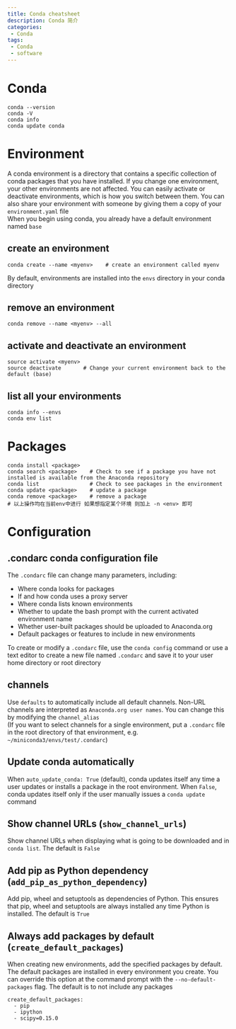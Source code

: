 ```yaml
---
title: Conda cheatsheet
description: Conda 简介
categories:
 - Conda
tags:
 - Conda
 - software
---
```


# Conda
```shell
conda --version
conda -V 
conda info
conda update conda
```

# Environment  
A conda environment is a directory that contains a specific collection of conda packages that you have installed.  If you change one environment, your other environments are not affected. You can easily activate or deactivate environments, which is how you switch between them. You can also share your environment with someone by giving them a copy of your `environment.yaml` file  
When you begin using conda, you already have a default environment named `base`  
  
## create an environment  
```shell
conda create --name <myenv>    # create an environment called myenv
```
By default, environments are installed into the `envs` directory in your conda directory  
  
## remove an environment 
```shell
conda remove --name <myenv> --all
```
  
## activate and deactivate an environment  
```shell  
source activate <myenv>  
source deactivate       # Change your current environment back to the default (base)
```

## list all your environments  
```shell 
conda info --envs
conda env list
```
  
# Packages  
```shell
conda install <package>
conda search <package>    # Check to see if a package you have not installed is available from the Anaconda repository
conda list                # Check to see packages in the environment
conda update <package>    # update a package
conda remove <package>    # remove a package
# 以上操作均在当前env中进行 如果想指定某个环境 则加上 -n <env> 即可
```
  
# Configuration  
## .condarc conda configuration file
The `.condarc` file can change many parameters, including:  
* Where conda looks for packages  
* If and how conda uses a proxy server  
* Where conda lists known environments  
* Whether to update the bash prompt with the current activated environment name  
* Whether user-built packages should be uploaded to Anaconda.org  
* Default packages or features to include in new environments  
  
To create or modify a `.condarc` file, use the `conda config` command or use a text editor to create a new file named `.condarc` and save it to your user home directory or root directory  
  
## channels  
Use `defaults` to automatically include all default channels. Non-URL channels are interpreted as `Anaconda.org user names`. You can change this by modifying the `channel_alias`  
(If you want to select channels for a single environment, put a `.condarc` file in the root directory of that environment, e.g. `~/miniconda3/envs/test/.condarc`)  
  
## Update conda automatically
When `auto_update_conda: True` (default), conda updates itself any time a user updates or installs a package in the root environment. When `False`, conda updates itself only if the user manually issues a `conda update` command  
  
## Show channel URLs (`show_channel_urls`)  
Show channel URLs when displaying what is going to be downloaded and in `conda list`. The default is `False`  
  
## Add pip as Python dependency (`add_pip_as_python_dependency`)
Add pip, wheel and setuptools as dependencies of Python. This ensures that pip, wheel and setuptools are always installed any time Python is installed. The default is `True`  
  
## Always add packages by default (`create_default_packages`)
When creating new environments, add the specified packages by default. The default packages are installed in every environment you create. You can override this option at the command prompt with the `--no-default-packages` flag. The default is to not include any packages  
```shell
create_default_packages:
  - pip
  - ipython
  - scipy=0.15.0  
```
